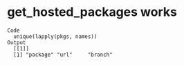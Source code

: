 # get_hosted_packages works

    Code
      unique(lapply(pkgs, names))
    Output
      [[1]]
      [1] "package" "url"     "branch" 
      

